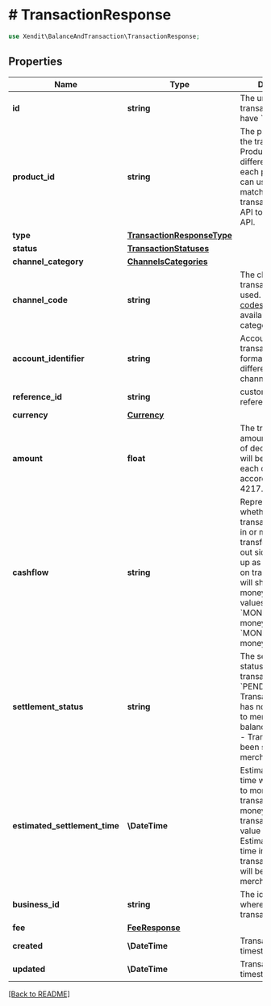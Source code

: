 # # TransactionResponse


```php
use Xendit\BalanceAndTransaction\TransactionResponse;
```
## Properties

| Name | Type | Description | Examples | Notes |
| ------------ | ------------- | ------------- | ------------- | -------------|
| **id** | **string** | The unique id of a transaction. It will have &#x60;txn_&#x60; as prefix | txn_438e4b61-7c4c-4dbb-bbba-94a896bff333 |  |
| **product_id** | **string** | The product_id of the transaction. Product id will have a different prefix for each product. You can use this id to match the transaction from this API to each product API. | d290f1ee-6c54-4b01-90e6-d701748f0851 |  |
| **type** | [**TransactionResponseType**](TransactionResponseType.md) |  | null |  |
| **status** | [**TransactionStatuses**](TransactionStatuses.md) |  | null |  |
| **channel_category** | [**ChannelsCategories**](ChannelsCategories.md) |  | null |  |
| **channel_code** | **string** | The channel of the transaction that is used. See [channel codes](https://docs.xendit.co/xendisburse/channel-codes) for the list of available per channel categories. | BCA |  |
| **account_identifier** | **string** | Account identifier of transaction. The format will be different from each channel. | 123123123 |  |
| **reference_id** | **string** | customer supplied reference/external_id | My custom reference |  |
| **currency** | [**Currency**](Currency.md) |  | null |  |
| **amount** | **float** | The transaction amount. The number of decimal places will be different for each currency according to ISO 4217. | 150.21 |  |
| **cashflow** | **string** | Representing whether the transaction is money in or money out For transfer, the transfer out side it will shows up as money out and on transfer in side in will shows up as money-in. Available values are &#x60;MONEY_IN&#x60; for money in and &#x60;MONEY_OUT&#x60; for money out. | null |  |
| **settlement_status** | **string** | The settlement status of the transaction. &#x60;PENDING&#x60; - Transaction amount has not been settled to merchant&#39;s balance. &#x60;SETTLED&#x60; - Transaction has been settled to merchant&#39;s balance | null |  [optional] |
| **estimated_settlement_time** | **\DateTime** | Estimated settlement time will only apply to money-in transactions. For money-out transaction, the value will be &#x60;NULL&#x60;. Estimated settlement time in which transaction amount will be settled to merchant&#39;s balance. | 2016-08-29T09:12:33.001Z |  [optional] |
| **business_id** | **string** | The id of business where this transaction belong to | 5fc9f5b246f820517e38c84d |  |
| **fee** | [**FeeResponse**](FeeResponse.md) |  | null |  |
| **created** | **\DateTime** | Transaction created timestamp (UTC+0) | 2016-08-29T09:12:33.001Z |  |
| **updated** | **\DateTime** | Transaction updated timestamp (UTC+0) | 2016-08-29T09:12:33.001Z |  |


[[Back to README]](../../README.md)
